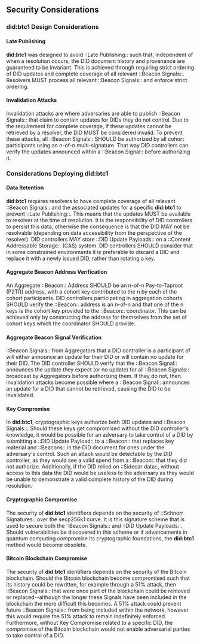 ## Security Considerations

### did:btc1 Design Considerations

#### Late Publishing

**did:btc1** was designed to avoid ::Late Publishing:: such that, independent of when
a resolution occurs, the DID document history and provenance are guaranteed to
be invariant. This is achieved through requiring strict ordering of DID updates
and complete coverage of all relevant ::Beacon Signals::. Resolvers MUST process all
relevant ::Beacon Signals:: and enforce strict ordering.

#### Invalidation Attacks

Invalidation attacks are where adversaries are able to publish ::Beacon Signals::
that claim to contain updates for DIDs they do not control. Due to the requirement
for complete coverage, if these updates cannot be retrieved by a resolver, the
DID MUST be considered invalid. To prevent these attacks, all ::Beacon Signals:: SHOULD
be authorized by all cohort participants using an n-of-n multi-signature. That
way DID controllers can verify the updates announced within a ::Beacon Signal::
before authorizing it.

### Considerations Deploying did:btc1

#### Data Retention

**did:btc1** requires resolvers to have complete coverage of all relevant ::Beacon
Signals:: and the associated updates for a specific **did:btc1** to prevent ::Late
Publishing::. This means that the updates MUST be available to resolver at the
time of resolution. It is the responsibility of DID controllers to persist this
data, otherwise the consequence is that the DID MAY not be resolvable (depending
on data accessibility from the perspective of the resolver).  DID controllers
MAY store ::DID Update Payloads:: on a ::Content Addressable Storage:: (CAS) system. DID
controllers SHOULD consider that in some constrained environments it is preferable
to discard a DID and replace it with a newly issued DID, rather than rotating
a key.

#### Aggregate Beacon Address Verification

An Aggregate ::Beacon:: Address SHOULD be an n-of-n Pay-to-Taproot (P2TR) address,
with a cohort key contributed to the n by each of the cohort participants. DID
controllers participating in aggregation cohorts SHOULD verify the ::Beacon:: address
is an n-of-n and that one of the n keys is the cohort key provided to the ::Beacon::
coordinator. This can be achieved only by constructing the address for themselves
from the set of cohort keys which the coordinator SHOULD provide.

#### Aggregate Beacon Signal Verification

::Beacon Signals:: from Aggregators that a DID controller is a participant of will
either announce an update for their DID or will contain no update for their DID.
The DID controller SHOULD verify that the ::Beacon Signal:: announces the update they
expect (or no update) for all ::Beacon Signals:: broadcast by Aggregators before
authorizing them. If they do not, then invalidation attacks become possible where
a ::Beacon Signal:: announces an update for a DID that cannot be retrieved, causing
the DID to be invalidated.

#### Key Compromise

In **did:btc1**, cryptographic keys authorize both DID updates and ::Beacon Signals::.
Should these keys get compromised without the DID controller's knowledge, it
would be possible for an adversary to take control of a DID by submitting a ::DID
Update Payload:: to a ::Beacon:: that replaces key material and ::Beacons:: in the DID
document for ones under the adversary's control. Such an attack would be detectable
by the DID controller, as they would see a valid spend from a ::Beacon:: that they
did not authorize. Additionally, if the DID relied on ::Sidecar data::, without access
to this data the DID would be useless to the adversary as they would be unable
to demonstrate a valid complete history of the DID during resolution.

#### Cryptographic Compromise

The security of **did:btc1** identifiers depends on the security of ::Schnorr
Signatures:: over the secp256k1 curve. It is this signature scheme that is used
to secure both the ::Beacon Signals:: and ::DID Update Payloads::. Should vulnerabilities
be discovered in this scheme or if advancements in quantum computing compromise
its cryptographic foundations, the **did:btc1** method would become obsolete.

#### Bitcoin Blockchain Compromise

The security of **did:btc1** identifiers depends on the security of the Bitcoin
blockchain. Should the Bitcoin blockchain become compromised such that its history
could be rewritten, for example through a 51% attack, then ::Beacon Signals:: that
were once part of the blockchain could be removed or replaced--although the longer
these Signals have been included in the blockchain the more difficult this becomes.
A 51% attack could prevent future ::Beacon Signals:: from being included within the
network, however this would require the 51% attack to remain indefinitely enforced.
Furthermore, without Key Compromise related to a specific DID, the compromise
of the Bitcoin blockchain would not enable adversarial parties to take control
of a DID.
